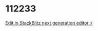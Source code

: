 # 112233

[Edit in StackBlitz next generation editor ⚡️](https://stackblitz.com/~/github.com/aimwizards/112233)